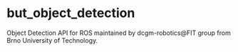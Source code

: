 but_object_detection
====================

Object Detection API for ROS maintained by dcgm-robotics@FIT group from Brno University of Technology.
